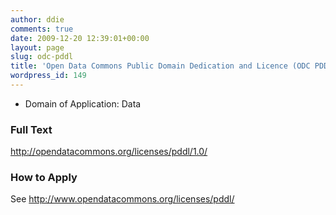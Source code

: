 ```yaml
---
author: ddie
comments: true
date: 2009-12-20 12:39:01+00:00
layout: page
slug: odc-pddl
title: 'Open Data Commons Public Domain Dedication and Licence (ODC PDDL) '
wordpress_id: 149
---
```


 * Domain of Application: Data

### Full Text 

<http://opendatacommons.org/licenses/pddl/1.0/>

### How to Apply 

See <http://www.opendatacommons.org/licenses/pddl/>


